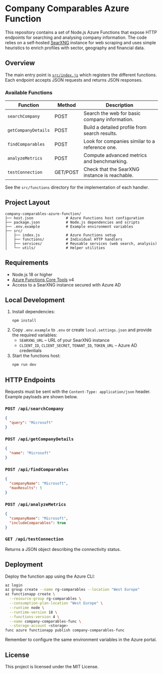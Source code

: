 # Company Comparables Azure Function

This repository contains a set of Node.js Azure Functions that expose HTTP endpoints for searching and analysing company information. The code relies on a self‑hosted [SearXNG](https://searxng.org/) instance for web scraping and uses simple heuristics to enrich profiles with sector, geography and financial data.

## Overview

The main entry point is [`src/index.js`](src/index.js) which registers the different functions. Each endpoint accepts JSON requests and returns JSON responses.

### Available Functions

| Function            | Method | Description                                       |
|---------------------|--------|---------------------------------------------------|
| `searchCompany`     | POST   | Search the web for basic company information.     |
| `getCompanyDetails` | POST   | Build a detailed profile from search results.     |
| `findComparables`   | POST   | Look for companies similar to a reference one.    |
| `analyzeMetrics`    | POST   | Compute advanced metrics and benchmarking.        |
| `testConnection`    | GET/POST | Check that the SearXNG instance is reachable.  |

See the `src/functions` directory for the implementation of each handler.

## Project Layout

```
company-comparables-azure-function/
├── host.json               # Azure Functions host configuration
├── package.json            # Node.js dependencies and scripts
├── .env.example            # Example environment variables
├── src/
│   ├── index.js            # Azure Functions setup
│   ├── functions/          # Individual HTTP handlers
│   ├── services/           # Reusable services (web search, analysis)
│   └── utils/              # Helper utilities
```

## Requirements

- Node.js 18 or higher
- [Azure Functions Core Tools](https://learn.microsoft.com/azure/azure-functions/functions-run-local) v4
- Access to a SearXNG instance secured with Azure AD

## Local Development

1. Install dependencies:
   ```bash
   npm install
   ```
2. Copy `.env.example` to `.env` or create `local.settings.json` and provide the required variables:
   - `SEARXNG_URL` – URL of your SearXNG instance
   - `CLIENT_ID`, `CLIENT_SECRET`, `TENANT_ID`, `TOKEN_URL` – Azure AD credentials
3. Start the functions host:
   ```bash
   npm run dev
   ```

## HTTP Endpoints

Requests must be sent with the `Content-Type: application/json` header. Example payloads are shown below.

### `POST /api/searchCompany`
```json
{
  "query": "Microsoft"
}
```

### `POST /api/getCompanyDetails`
```json
{
  "name": "Microsoft" 
}
```

### `POST /api/findComparables`
```json
{
  "companyName": "Microsoft",
  "maxResults": 5
}
```

### `POST /api/analyzeMetrics`
```json
{
  "companyName": "Microsoft",
  "includeComparables": true
}
```

### `GET /api/testConnection`
Returns a JSON object describing the connectivity status.

## Deployment

Deploy the function app using the Azure CLI:
```bash
az login
az group create --name rg-comparables --location "West Europe"
az functionapp create \
  --resource-group rg-comparables \
  --consumption-plan-location "West Europe" \
  --runtime node \
  --runtime-version 18 \
  --functions-version 4 \
  --name company-comparables-func \
  --storage-account <storage>
func azure functionapp publish company-comparables-func
```
Remember to configure the same environment variables in the Azure portal.

## License

This project is licensed under the MIT License.
